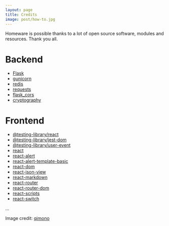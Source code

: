 ```yaml
---
layout: page
title: Credits
image: post/how-to.jpg
---
```


Homeware is possible thanks to a lot of open source software, modules and resources. Thank you all.

# Backend

- [Flask](https://github.com/pallets/flask)
- [gunicorn](https://github.com/benoitc/gunicorn)
- [redis](https://github.com/andymccurdy/redis-py)
- [requests](https://github.com/psf/requests)
- [flask_cors](https://github.com/corydolphin/flask-cors)
- [cryptography](https://github.com/pyca/cryptography)

# Frontend

- [@testing-library/react](https://github.com/testing-library/react-testing-library)
- [@testing-library/jest-dom](https://github.com/testing-library/jest-dom)
- [@testing-library/user-event](https://github.com/testing-library/user-event)
- [react](https://github.com/facebook/react)
- [react-alert](https://github.com/schiehll/react-alert)
- [react-alert-template-basic](https://github.com/schiehll/react-alert-template-basic)
- [react-dom](https://github.com/facebook/react)
- [react-json-view](https://github.com/mac-s-g/react-json-view)
- [react-markdown](https://github.com/remarkjs/react-markdown)
- [react-router](https://github.com/ReactTraining/react-router)
- [react-router-dom](https://github.com/ReactTraining/react-router)
- [react-scripts](https://github.com/facebook/create-react-app)
- [react-switch](https://github.com/markusenglund/react-switch)





...

Image credit: [qimono](https://pixabay.com/es/photos/idea-vac%C3%ADo-de-papel-pluma-1876658/)
